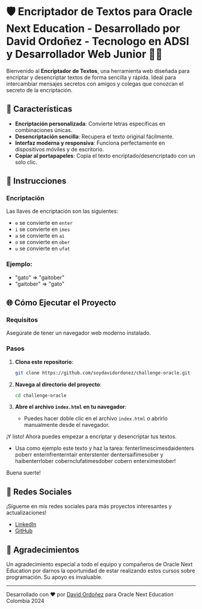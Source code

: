 # 🛡️ Encriptador de Textos para Oracle Next Education - Desarrollado por David Ordoñez - Tecnologo en ADSI y Desarrollador Web Junior 👨‍💻

Bienvenido al **Encriptador de Textos**, una herramienta web diseñada para encriptar y desencriptar textos de forma sencilla y rápida. Ideal para intercambiar mensajes secretos con amigos y colegas que conozcan el secreto de la encriptación.

## 🚀 Características

- **Encriptación personalizada**: Convierte letras específicas en combinaciones únicas.
- **Desencriptación sencilla**: Recupera el texto original fácilmente.
- **Interfaz moderna y responsiva**: Funciona perfectamente en dispositivos móviles y de escritorio.
- **Copiar al portapapeles**: Copia el texto encriptado/desencriptado con un solo clic.

## 📜 Instrucciones

### Encriptación

Las llaves de encriptación son las siguientes:

- `e` se convierte en `enter`
- `i` se convierte en `imes`
- `a` se convierte en `ai`
- `o` se convierte en `ober`
- `u` se convierte en `ufat`

### Ejemplo:

- "gato" => "gaitober"
- "gaitober" => "gato"

## 🌐 Cómo Ejecutar el Proyecto

### Requisitos

Asegúrate de tener un navegador web moderno instalado.

### Pasos

1. **Clona este repositorio**:
    ```bash
    git clone https://github.com/soydavidordonez/challenge-oracle.git
    ```

2. **Navega al directorio del proyecto**:
    ```bash
    cd challenge-oracle
    ```

3. **Abre el archivo `index.html` en tu navegador**:
    - Puedes hacer doble clic en el archivo `index.html` o abrirlo manualmente desde el navegador.

¡Y listo! Ahora puedes empezar a encriptar y desencriptar tus textos.

- Usa como ejemplo este texto y haz la tarea: fenterlimescimesdaidenters poberr enternfrenterntair enterstenter dentersaifimesober y haibenterrlober cobernclufatimesdober cobern enterximestober!

Buena suerte!

## 📱 Redes Sociales

¡Sígueme en mis redes sociales para más proyectos interesantes y actualizaciones!

- [LinkedIn](https://www.linkedin.com/in/soydavidordonez/)
- [GitHub](https://github.com/soydavidordonez)

## 🙏 Agradecimientos

Un agradecimiento especial a todo el equipo y compañeros de Oracle Next Education por darnos la oportunidad de estar realizando estos cursos sobre programación. Su apoyo es invaluable.

---

Desarrollado con ❤️ por [David Ordoñez](https://github.com/soydavidordonez) para Oracle Next Education Colombia 2024
